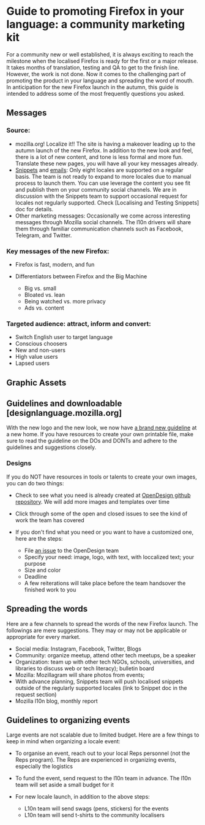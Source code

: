 # Guide to promoting Firefox in your language: a community marketing kit

For a community new or well established, it is always exciting to reach the milestone when the localised Firefox is ready for the first or a major release.  It takes months of translation, testing and QA to get to the finish line. However, the work is not done.  Now it comes to the challenging part of promoting the product in your language and spreading the word of mouth.  In anticipation for the new Firefox launch in the autumn, this guide is intended to address some of the most frequently questions you asked. 

## Messages

### Source:

* mozilla.org! Localize it!! The site is having a makeover leading up to the autumn launch of the new Firefox.  In addition to the new look and feel, there is a lot of new content, and tone is less formal and more fun. Translate these new pages, you will have all your key messages already.
* [Snippets](https://github.com/mozilla-l10n/engagement-l10n/tree/master/en-US/snippets/2017) and [emails](https://github.com/mozilla-l10n/engagement-l10n/tree/master/en-US/emails/2017): Only eight locales are supported on a regular basis. The team is not ready to expand to more locales due to manual process to launch them.  You can use leverage the content you see fit and publish them on your community social channels. We are in discussion with the Snippets team to support occasional request for locales not regularly supported. Check [Localising and Testing Snippets] doc for details.  
* Other marketing messages: Occasionally we come across interesting messages through Mozilla social channels. The l10n drivers will share them through familiar communication channels such as Facebook, Telegram, and Twitter. 

### Key messages of the new Firefox: 

* Firefox is fast, modern, and fun
* Differentiators between Firefox and the Big Machine

  * Big vs. small 
  * Bloated vs. lean
  * Being watched vs. more privacy
  * Ads vs. content 

### Targeted audience: attract, inform and convert:

* Switch English user to target language
* Conscious choosers
* New and non-users
* High value users
* Lapsed users

## Graphic Assets

## Guidelines and downloadable [designlanguage.mozilla.org]
With the new logo and the new look, we now have [a brand new guideline](designlanguage.mozilla.org) at a new home. If you have resources to create your own printable file, make sure to read the guideline on the DOs and DONTs and adhere to the guidelines and suggestions closely.

### Designs 

If you do NOT have resources in tools or talents to create your own images, you can do two things: 

* Check to see what you need is already created at [OpenDesign github repository](https://github.com/mozilla/OpenDesign/tree/master/2017). We will add more images and templates over time
* Click through some of the open and closed issues to see the kind of work the team has covered
* If you don't find what you need or you want to have a customized one, here are the steps:

  * File [an issue](https://github.com/mozilla/OpenDesign/issues) to the OpenDesign team
  * Specify your need: image, logo, with text, with loccalized text; your purpose
  * Size and color
  * Deadline 
  * A few reiterations will take place before the team handsover the finished work to you

## Spreading the words

Here are a few channels to spread the words of the new Firefox launch. The followings are mere suggestions. They may or may not be applicable or appropriate for every market. 

* Social media: Instagram, Facebook, Twitter, Blogs 
* Community: organize meetup, attend other tech meetups, be a speaker
* Organization: team up with other tech NGOs, schools, universities, and libraries to discuss web or tech literacy); bulletin board
* Mozilla: Mozillagram will share photos from events; 
* With advance planning, Snippets team will push localised snippets outside of the regularly supported locales (link to Snippet doc in the request section)
* Mozilla l10n blog, monthly report

## Guidelines to organizing events

Large events are not scalable due to limited budget. Here are a few things to keep in mind when organizing a locale event:

* To organise an event, reach out to your local Reps personnel (not the Reps program). The Reps are experienced in organizing events, especially the logistics
* To fund the event, send request to the l10n team in advance.  The l10n team will set aside a small budget for it
* For new locale launch, in addition to the above steps:

  * L10n team will send swags (pens, stickers) for the events
  * L10n team will send t-shirts to the community localisers
